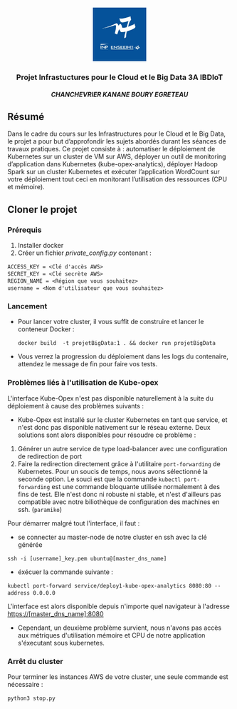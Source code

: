 <!-- PROJECT LOGO -->
<br />
<p align="center">
  <a href="https://github.com/cchanche/esp32iot">
    <img src="images/enseeiht.jpeg" alt="Logo" width="120" height="120">
  </a>

  <h3 align="center">Projet Infrastuctures pour le Cloud et le Big Data 3A IBDIoT</h3>
  <h4 align="center"><i>CHANCHEVRIER KANANE BOURY EGRETEAU</i></h4>
</p>

## Résumé

Dans le cadre du cours sur les Infrastructures pour le Cloud et le Big Data, le projet a pour but d’approfondir les sujets abordés durant les séances de travaux pratiques.
Ce projet consiste à : automatiser le déploiement de Kubernetes sur un cluster de VM sur AWS, déployer un outil de monitoring d’application dans Kubernetes (kube-opex-analytics), déployer Hadoop Spark sur un cluster Kubernetes et exécuter l’application WordCount sur votre déploiement tout ceci en monitorant l’utilisation des ressources (CPU et mémoire).

## Cloner le projet 
### Prérequis

1. Installer docker
3. Créer un fichier <i> private_config.py </i> contenant :
  ```
  ACCESS_KEY = <Clé d'accès AWS>
  SECRET_KEY = <Clé secrète AWS>
  REGION_NAME = <Région que vous souhaitez>
  username = <Nom d'utilisateur que vous souhaitez>
  ```
### Lancement

- Pour lancer votre cluster, il vous suffit de construire et lancer le conteneur Docker :
  ```
  docker build  -t projetBigData:1 . && docker run projetBigData
  ```
- Vous verrez la progression du déploiement dans les logs du contenaire, attendez le message de fin pour faire vos tests.

### Problèmes liés à l'utilisation de Kube-opex

L'interface Kube-Opex n'est pas disponible naturellement à la suite du déploiement à cause des problèmes suivants :
- Kube-Opex est installé sur le cluster Kubernetes en tant que service, et n'est donc pas disponible nativement sur le réseau externe. Deux solutions sont alors disponibles pour résoudre ce problème :
1. Générer un autre service de type load-balancer avec une configuration de redirection de port
2. Faire la redirection directement grâce à l'utilitaire ```port-forwarding``` de Kubernetes.
Pour un soucis de temps, nous avons sélectionné la seconde option. Le souci est que la commande ```kubectl port-forwarding``` est une commande bloquante utilisée normalement à des fins de test. Elle n'est donc ni robuste ni stable, et n'est d'ailleurs pas compatible avec notre biliothèque de configuration des machines en ssh. (```paramiko```)

Pour démarrer malgré tout l'interface, il faut :
- se connecter au master-node de notre cluster en ssh avec la clé générée
```
ssh -i [username]_key.pem ubuntu@[master_dns_name]
```
- éxécuer la commande suivante :
```
kubectl port-forward service/deploy1-kube-opex-analytics 8080:80 --address 0.0.0.0
```
L'interface est alors disponible depuis n'importe quel navigateur à l'adresse [https://[master_dns_name]:8080](https://[master_dns_name]:8080)

- Cependant, un deuxième problème survient, nous n'avons pas accès aux métriques d'utilisation mémoire et CPU de notre application s'éxecutant sous kubernetes.

### Arrêt du cluster

Pour terminer les instances AWS de votre cluster, une seule commande est nécessaire :
  ```
  python3 stop.py
  ```

